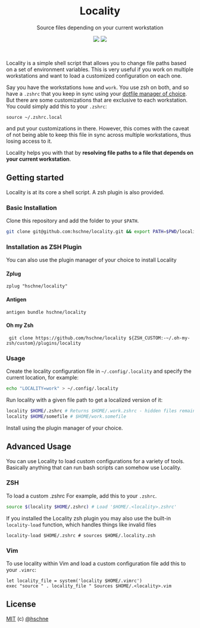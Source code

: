 <h1 align="center">Locality</h1> <p
align="center">Source files depending on your current workstation</p>

<p align="center">
<a href="https://forthebadge.com"><img src="https://forthebadge.com/images/badges/built-with-love.svg"></a>
<a href="https://forthebadge.com"><img src="https://forthebadge.com/images/badges/you-didnt-ask-for-this.svg"></a>
</p>

<br>

Locality is a simple shell script that allows you to change file paths based on a set of environment variables. 
This is very useful if you work on multiple workstations and want to load a customized configuration on each one.

Say you have the workstations `home` and `work`. You use zsh on both, and so have a `.zshrc` that you keep in sync using your [dotfile manager of choice](https://github.com/webpro/awesome-dotfiles#tools). 
But there are some customizations that are exclusive to each workstation. You could simply add this to your `.zshrc`:

```
source ~/.zshrc.local
```

and put your customizations in there. However, this comes with the caveat of not being able to keep this file in sync across multiple workstations, thus losing access to it. 

Locality helps you with that by **resolving file paths to a file that depends on your current workstation**.

## Getting started

Locality is at its core a shell script. A zsh plugin is also provided. 

###  Basic Installation

Clone this repository and add the folder to your `$PATH`.

```sh
git clone git@github.com:hschne/locality.git && export PATH=$PWD/locality:$PATH
```

### Installation as ZSH Plugin

You can also use the plugin manager of your choice to install Locality

#### Zplug

```
zplug "hschne/locality"
```

#### Antigen 

```
antigen bundle hschne/locality
```

#### Oh my Zsh

```
 git clone https://github.com/hschne/locality ${ZSH_CUSTOM:-~/.oh-my-zsh/custom}/plugins/locality
```

### Usage

Create the locality configuration file in `~/.config/.locality` and specify the current location, for example: 

```sh
echo "LOCALITY=work" > ~/.config/.locality
```

Run locality with a given file path to get a localized version of it:

```sh 
locality $HOME/.zshrc # Returns $HOME/.work.zshrc - hidden files remain hidden
locality $HOME/somefile # $HOME/work.somefile
```


Install using the plugin manager of your choice. 


## Advanced Usage

You can use Locality to load custom configurations for a variety of tools. Basically anything that can run bash scripts can somehow use Locality.

### ZSH

To load a custom .zshrc For example, add this to your `.zshrc`.

```bash
source $(locality $HOME/.zshrc) # Load '$HOME/.<locality>.zshrc'
```

If you installed the Locality zsh plugin you may also use the built-in `locality-load` function, which handles things like invalid files

```
locality-load $HOME/.zshrc # sources $HOME/.locality.zsh
```

### Vim

To use locality within Vim and load a custom configuration file add this to your `.vimrc`: 

```vim
let locality_file = system('locality $HOME/.vimrc') 
exec "source " . locality_file " Sources $HOME/.<locality>.vim
```

## License

[MIT](LICENSE) (c) [@hschne](https://github.com/hschne)
